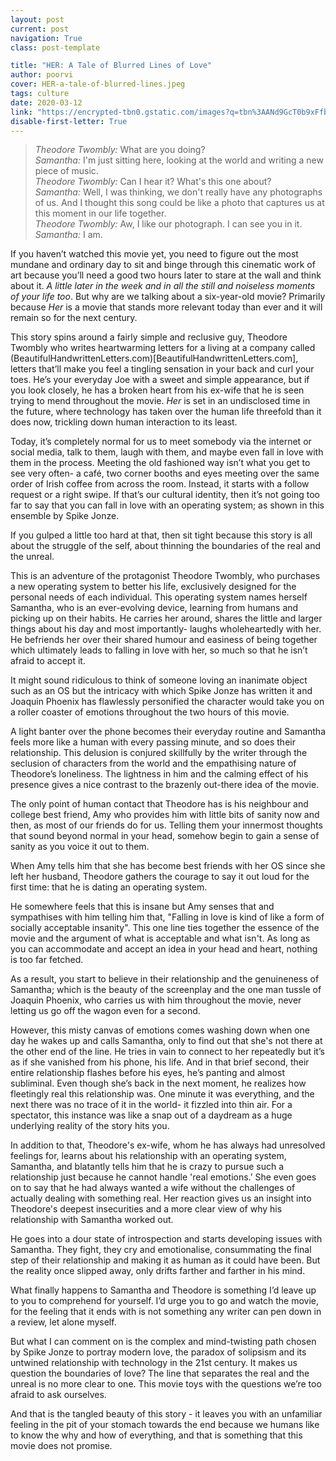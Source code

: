```yaml
---
layout: post
current: post
navigation: True
class: post-template

title: "HER: A Tale of Blurred Lines of Love"
author: poorvi
cover: HER-a-tale-of-blurred-lines.jpeg
tags: culture
date: 2020-03-12
link: "https://encrypted-tbn0.gstatic.com/images?q=tbn%3AANd9GcT0b9xFfb7l7WR66yfFlE-jliqT8_xCfBt6-DuMo76QQsh7v-x_"
disable-first-letter: True
---
```

<blockquote>
<em>Theodore Twombly:</em> What are you doing? <br>
<em>Samantha:</em> I'm just sitting here, looking at the world and writing a new piece of music. <br>
<em>Theodore Twombly:</em> Can I hear it? What's this one about?<br>
<em>Samantha:</em> Well, I was thinking, we don't really have any photographs of us. And I thought this song could be like a photo that captures us at this moment in our life together.<br>
<em>Theodore Twombly:</em> Aw, I like our photograph. I can see you in it.<br>
<em>Samantha:</em> I am.<br>
</blockquote>

If you haven’t watched this movie yet, you need to figure out the most mundane and ordinary day to sit and binge through this cinematic work of art because you’ll need a good two hours later to stare at the wall and think about it. *A little later in the week and in all the still and noiseless moments of your life too*. But why are we talking about a six-year-old movie? Primarily because *Her* is a movie that stands more relevant today than ever and it will remain so for the next century.

This story spins around a fairly simple and reclusive guy, Theodore Twombly who writes heartwarming letters for a living at a company called (BeautifulHandwrittenLetters.com)[BeautifulHandwrittenLetters.com], letters that’ll make you feel a tingling sensation in your back and curl your toes. He’s your everyday Joe with a sweet and simple appearance, but if you look closely, he has a broken heart from his ex-wife that he is seen trying to mend throughout the movie. *Her* is set in an undisclosed time in the future, where technology has taken over the human life threefold than it does now, trickling down human interaction to its least.

Today, it’s completely normal for us to meet somebody via the internet or social media, talk to them, laugh with them, and maybe even fall in love with them in the process. Meeting the old fashioned way isn’t what you get to see very often- a café, two corner booths and eyes meeting over the same order of Irish coffee from across the room. Instead, it starts with a follow request or a right swipe. If that’s our cultural identity, then it’s not going too far to say that you can fall in love with an operating system; as shown in this ensemble by Spike Jonze.

If you gulped a little too hard at that, then sit tight because this story is all about the struggle of the self, about thinning the boundaries of the real and the unreal.

This is an adventure of the protagonist Theodore Twombly, who purchases a new operating system to better his life, exclusively designed for the personal needs of each individual. This operating system names herself Samantha, who is an ever-evolving device, learning from humans and picking up on their habits. He carries her around, shares the little and larger things about his day and most importantly- laughs wholeheartedly with her. He befriends her over their shared humour and easiness of being together which ultimately leads to falling in love with her, so much so that he isn’t afraid to accept it.

It might sound ridiculous to think of someone loving an inanimate object such as an OS but the intricacy with which Spike Jonze has written it and Joaquin Phoenix has flawlessly personified the character would take you on a roller coaster of emotions throughout the two hours of this movie.

A light banter over the phone becomes their everyday routine and Samantha feels more like a human with every passing minute, and so does their relationship. This delusion is conjured skillfully by the writer through the seclusion of characters from the world and the empathising nature of Theodore’s loneliness. The lightness in him and the calming effect of his presence gives a nice contrast to the brazenly out-there idea of the movie.

The only point of human contact that Theodore has is his neighbour and college best friend, Amy who provides him with little bits of sanity now and then, as most of our friends do for us. Telling them your innermost thoughts that sound beyond normal in your head, somehow begin to gain a sense of sanity as you voice it out to them.

When Amy tells him that she has become best friends with her OS since she left her husband, Theodore gathers the courage to say it out loud for the first time: that he is dating an operating system.

He somewhere feels that this is insane but Amy senses that and sympathises with him telling him that, "Falling in love is kind of like a form of socially acceptable insanity". This one line ties together the essence of the movie and the argument of what is acceptable and what isn't. As long as you can accommodate and accept an idea in your head and heart, nothing is too far fetched.  

As a result, you start to believe in their relationship and the genuineness of Samantha; which is the beauty of the screenplay and the one man tussle of Joaquin Phoenix, who carries us with him throughout the movie, never letting us go off the wagon even for a second.

However, this misty canvas of emotions comes washing down when one day he wakes up and calls Samantha, only to find out that she's not there at the other end of the line. He tries in vain to connect to her repeatedly but it’s as if she vanished from his phone, his life. And in that brief second, their entire relationship flashes before his eyes, he’s panting and almost subliminal. Even though she’s back in the next moment, he realizes how fleetingly real this relationship was. One minute it was everything, and the next there was no trace of it in the world- it fizzled into thin air. For a spectator, this instance was like a snap out of a daydream as a huge underlying reality of the story hits you.

In addition to that, Theodore's ex-wife, whom he has always had unresolved feelings for, learns about his relationship with an operating system, Samantha, and blatantly tells him that he is crazy to pursue such a relationship just because he cannot handle 'real emotions.’ She even goes on to say that he had always wanted a wife without the challenges of actually dealing with something real. Her reaction gives us an insight into Theodore's deepest insecurities and a more clear view of why his relationship with Samantha worked out.

He goes into a dour state of introspection and starts developing issues with Samantha. They fight, they cry and emotionalise, consummating the final step of their relationship and making it as human as it could have been. But the reality once slipped away, only drifts farther and farther in his mind.

What finally happens to Samantha and Theodore is something I’d leave up to you to comprehend for yourself. I’d urge you to go and watch the movie, for the feeling that it ends with is not something any writer can pen down in a review, let alone myself.

But what I can comment on is the complex and mind-twisting path chosen by Spike Jonze to portray modern love, the paradox of solipsism and its untwined relationship with technology in the 21st century. It makes us question the boundaries of love? The line that separates the real and the unreal is no more clear to one. This movie toys with the questions we’re too afraid to ask ourselves.

And that is the tangled beauty of this story - it leaves you with an unfamiliar feeling in the pit of your stomach towards the end because we humans like to know the why and how of everything, and that is something that this movie does not promise.
